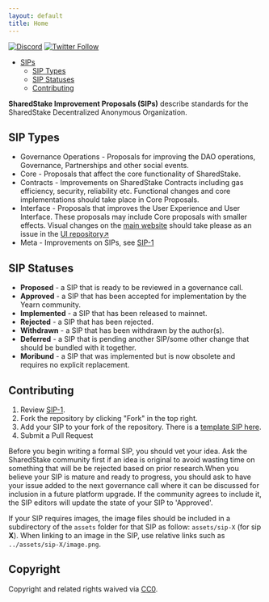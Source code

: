 ```yaml
---
layout: default
title: Home
---
```



[![Discord](https://img.shields.io/discord/779046626236563487?label=Discord)](https://discord.gg/rPZDjShd) [![Twitter Follow](https://img.shields.io/twitter/follow/SharedStake?style=social)](https://twitter.com/SharedStake)

- [SIPs](#sips)
  * [SIP Types](#sip-types)
  * [SIP Statuses](#sip-statuses)
  * [Contributing](#contributing)
 
**SharedStake Improvement Proposals (SIPs)** describe standards for the SharedStake Decentralized Anonymous Organization.

## SIP Types
- Governance Operations - Proposals for improving the DAO operations, Governance, Partnerships and other social events.
- Core - Proposals that affect the core functionality of SharedStake.
- Contracts - Improvements on SharedStake Contracts including gas efficiency, security, reliability etc. Functional changes and core implementations should take place in Core Proposals.
- Interface - Proposals that improves the User Experience and User Interface. These proposals may include Core proposals with smaller effects. Visual changes on the [main website](https://www.sharedstake.org/) should take please as an issue in the [UI repository↗](https://github.com/SharedStake/SharedStake-ui)
- Meta - Improvements on SIPs, see [SIP-1](SIPS/sip-1.html)
 

## SIP Statuses

- **Proposed** - a SIP that is ready to be reviewed in a governance call.
- **Approved** - a SIP that has been accepted for implementation by the Yearn community.
- **Implemented** - a SIP that has been released to mainnet.
- **Rejected** - a SIP that has been rejected.
- **Withdrawn** - a SIP that has been withdrawn by the author(s).
- **Deferred** - a SIP that is pending another SIP/some other change that should be bundled with it together.
- **Moribund** - a SIP that was implemented but is now obsolete and requires no explicit replacement.
 
## Contributing

1.  Review [SIP-1](SIPS/sip-1.html).
2.  Fork the repository by clicking "Fork" in the top right.
3.  Add your SIP to your fork of the repository. There is a [template SIP here](sip-X.md).
4.  Submit a Pull Request

Before you begin writing a formal SIP, you should vet your idea. Ask the SharedStake community first if an idea is original to avoid wasting time on something that will be be rejected based on prior research.When you believe your SIP is mature and ready to progress, you should ask to have your issue added to the next governance call where it can be discussed for inclusion in a future platform upgrade. If the community agrees to include it, the SIP editors will update the state of your SIP to 'Approved'.

If your SIP requires images, the image files should be included in a subdirectory of the `assets` folder for that SIP as follow: `assets/sip-X` (for sip **X**). When linking to an image in the SIP, use relative links such as `../assets/sip-X/image.png`.

## Copyright

Copyright and related rights waived via [CC0](https://creativecommons.org/publicdomain/zero/1.0/).